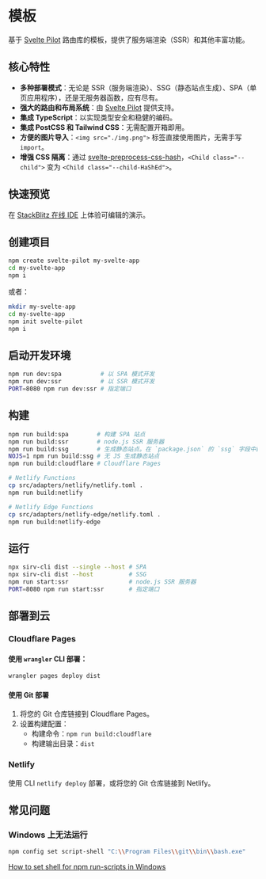 # 模板

基于 [Svelte Pilot](https://github.com/jiangfengming/svelte-pilot) 路由库的模板，提供了服务端渲染（SSR）和其他丰富功能。

## 核心特性
- **多种部署模式**：无论是 SSR（服务端渲染）、SSG（静态站点生成）、SPA（单页应用程序），还是无服务器函数，应有尽有。
- **强大的路由和布局系统**：由 [Svelte Pilot](https://github.com/jiangfengming/svelte-pilot) 提供支持。
- **集成 TypeScript**：以实现类型安全和稳健的编码。
- **集成 PostCSS 和 Tailwind CSS**：无需配置开箱即用。
- **方便的图片导入**：`<img src="./img.png">` 标签直接使用图片，无需手写 `import`。
- **增强 CSS 隔离**：通过 [svelte-preprocess-css-hash](https://github.com/jiangfengming/svelte-preprocess-css-hash)，`<Child class="--child">` 变为 `<Child class="--child-HaShEd">`。

## 快速预览
在 [StackBlitz 在线 IDE](https://stackblitz.com/~/github.com/jiangfengming/svelte-pilot-template?startScript=dev:ssr) 上体验可编辑的演示。

## 创建项目

```sh
npm create svelte-pilot my-svelte-app
cd my-svelte-app
npm i
```

或者：

```sh
mkdir my-svelte-app
cd my-svelte-app
npm init svelte-pilot
npm i
```

## 启动开发环境

```sh
npm run dev:spa           # 以 SPA 模式开发
npm run dev:ssr           # 以 SSR 模式开发
PORT=8080 npm run dev:ssr # 指定端口
```

## 构建

```sh
npm run build:spa        # 构建 SPA 站点
npm run build:ssr        # node.js SSR 服务器
npm run build:ssg        # 生成静态站点。在 `package.json` 的 `ssg` 字段中配置 URLs。
NOJS=1 npm run build:ssg # 无 JS 生成静态站点
npm run build:cloudflare # Cloudflare Pages

# Netlify Functions
cp src/adapters/netlify/netlify.toml .
npm run build:netlify

# Netlify Edge Functions
cp src/adapters/netlify-edge/netlify.toml .
npm run build:netlify-edge 
```

## 运行

```sh
npx sirv-cli dist --single --host # SPA
npx sirv-cli dist --host          # SSG
npm run start:ssr                 # node.js SSR 服务器
PORT=8080 npm run start:ssr       # 指定端口
```

## 部署到云

### Cloudflare Pages

#### 使用 `wrangler` CLI 部署：

```sh
wrangler pages deploy dist
```

#### 使用 Git 部署

1. 将您的 Git 仓库链接到 Cloudflare Pages。
2. 设置构建配置：
   - 构建命令：`npm run build:cloudflare`
   - 构建输出目录：`dist`

### Netlify

使用 CLI `netlify deploy` 部署，或将您的 Git 仓库链接到 Netlify。


## 常见问题

### Windows 上无法运行

```sh
npm config set script-shell "C:\\Program Files\\git\\bin\\bash.exe"
```
[How to set shell for npm run-scripts in Windows](https://stackoverflow.com/questions/23243353/how-to-set-shell-for-npm-run-scripts-in-windows)
